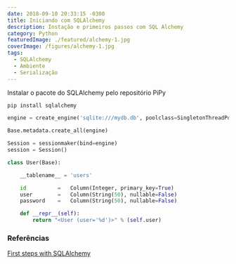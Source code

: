 ```yaml
---
date: 2018-09-10 20:33:15 -0300
title: Iniciando com SQLAlchemy
description: Instação e primeiros passos com SQL Alchemy
category: Python
featuredImage: ./featured/alchemy-1.jpg
coverImage: /figures/alchemy-1.jpg
tags:
  - SQLAlchemy
  - Ambiente
  - Serialização
---
```


Instalar o pacote do SQLAlchemy pelo repositório PiPy

```bash
pip install sqlalchemy
```

```python
engine = create_engine('sqlite:///mydb.db', poolclass=SingletonThreadPool)
```

```python
Base.metadata.create_all(engine)

Session = sessionmaker(bind=engine)
session = Session()
```

```python
class User(Base):

    __tablename__ = 'users'

    id          =   Column(Integer, primary_key=True)
    user        =   Column(String(50), nullable=False)
    password    =   Column(String(50), nullable=False)

    def __repr__(self):
        return "<User (user='%d')>" % (self.user)
```

### Referências

[First steps with SQLAlchemy](https://bytefish.de/blog/first_steps_with_sqlalchemy/)
